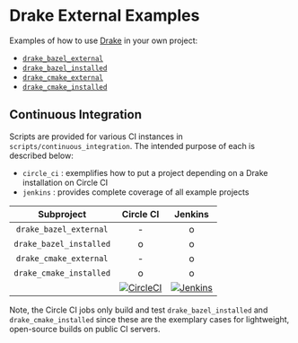 # Drake External Examples

Examples of how to use [Drake](https://github.com/RobotLocomotion/drake) in your
own project:

* [`drake_bazel_external`](./drake_bazel_external)
* [`drake_bazel_installed`](./drake_bazel_installed)
* [`drake_cmake_external`](./drake_cmake_external)
* [`drake_cmake_installed`](./drake_cmake_installed)

## Continuous Integration

Scripts are provided for various CI instances in `scripts/continuous_integration`. The intended purpose of each is described below:

* `circle_ci` : exemplifies how to put a project depending on a Drake installation on Circle CI
* `jenkins` : provides complete coverage of all example projects

| **Subproject** | **Circle CI** | **Jenkins** |
|:---:|:---:|:---:|
| `drake_bazel_external` | - | o |
| `drake_bazel_installed` | o | o |
| `drake_cmake_external` | - | o |
| `drake_cmake_installed` | o | o | 
|| [![CircleCI](https://img.shields.io/circleci/project/github/RobotLocomotion/drake-external-examples/master.svg)](https://circleci.com/gh/RobotLocomotion/drake-external-examples) | [![Jenkins](https://img.shields.io/jenkins/s/https/drake-jenkins.csail.mit.edu/job/RobotLocomotion/job/drake-external-examples/job/master.svg)](https://drake-jenkins.csail.mit.edu/job/RobotLocomotion/job/drake-external-examples/) |

Note, the Circle CI jobs only build and test `drake_bazel_installed` and
`drake_cmake_installed` since these are the exemplary cases for lightweight,
open-source builds on public CI servers.
